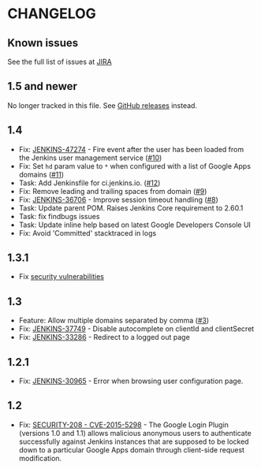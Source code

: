 CHANGELOG
=========

Known issues
------------

See the full list of issues at [JIRA](https://issues.jenkins-ci.org/issues/?filter=18451)

1.5 and newer
---
No longer tracked in this file. See [GitHub releases](https://github.com/jenkinsci/google-login-plugin/releases) instead.

1.4
-----
* Fix: [JENKINS-47274](https://issues.jenkins-ci.org/browse/JENKINS-47274) - Fire event after the user has been loaded from the Jenkins user management service ([#10](https://github.com/jenkinsci/google-login-plugin/pull/10))
* Fix: Set `hd` param value to `*` when configured with a list of Google Apps domains ([#11](https://github.com/jenkinsci/google-login-plugin/pull/11))
* Task: Add Jenkinsfile for ci.jenkins.io. ([#12](https://github.com/jenkinsci/google-login-plugin/pull/12))
* Fix: Remove leading and trailing spaces from domain ([#9](https://github.com/jenkinsci/google-login-plugin/pull/9))
* Fix: [JENKINS-36706](https://issues.jenkins-ci.org/browse/JENKINS-36706) - Improve session timeout handling ([#8](https://github.com/jenkinsci/google-login-plugin/pull/8))
* Task: Update parent POM. Raises Jenkins Core requirement to 2.60.1
* Task: fix findbugs issues
* Task: Update inline help based on latest Google Developers Console UI
* Fix: Avoid 'Committed' stacktraced in logs

1.3.1
-----
* Fix [security vulnerabilities](https://jenkins.io/security/advisory/2018-04-16/)

1.3
---
* Feature: Allow multiple domains separated by comma ([#3](https://github.com/jenkinsci/google-login-plugin/pull/3))
* Fix: [JENKINS-37749](https://issues.jenkins-ci.org/browse/JENKINS-37749) - Disable autocomplete on clientId and clientSecret
* Fix: [JENKINS-33286](https://issues.jenkins-ci.org/browse/JENKINS-33286) - Redirect to a logged out page

1.2.1
-----
* Fix: [JENKINS-30965](https://issues.jenkins-ci.org/browse/JENKINS-30965) - Error when browsing user configuration page.

1.2
---
* Fix: [SECURITY-208 - CVE-2015-5298](https://wiki.jenkins.io/display/SECURITY/Jenkins+Security+Advisory+2015-10-12) - The Google Login Plugin (versions 1.0 and 1.1) allows malicious anonymous users to authenticate successfully against Jenkins instances that are supposed to be locked down to a particular Google Apps domain through client-side request modification.
